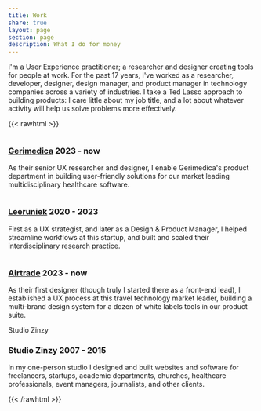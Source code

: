 ```yaml
---
title: Work
share: true
layout: page
section: page
description: What I do for money
---
```


I'm a User Experience practitioner; a researcher and designer creating tools for people at work. For the past 17 years, I've worked as a researcher, developer, designer, design manager, and product manager in technology companies across a variety of industries. I take a Ted Lasso approach to building products: I care little about my job title, and a lot about whatever activity will help us solve problems more effectively.

{{< rawhtml >}}

<div id="Gerimedica" class="mt-20">
    <div class="bg-gray-100 h-80 rounded grid place-content-center mb-6">
      <img src="https://www.gerimedica.nl/wp-content/uploads/2023/02/1.-YSIS-LOGO-DARK-TEXT.png" class="w-40" alt="">
    </div>
      <h3 class="m-0 p-0 mb-3">
        <a href="https://gerimedica.nl" target="_blank" rel="noopener noreferrer" class="mr-3 no-underline font-medium">Gerimedica</a>
        <span class="text-gray-500 dark:text-white/50">2023 - now</span>
      </h3>
    <div class="prose dark:prose-invert">
      <p>As their senior UX researcher and designer, I enable Gerimedica's product department in building user-friendly solutions for our market leading multidisciplinary healthcare software.</p>
    </div>
  </div>
  <div class="mt-12" id="Leeruniek">
    <div class="bg-gray-100 h-80 rounded grid place-content-center">
      <img src="https://i0.wp.com/leeruniek.nl/wp-content/uploads/2023/08/Logo.png?fit=1038%2C218&ssl=1" class="w-40" alt="">
    </div>
      <h3 class="text-base m-0 p-0 mb-3">
        <a href="https://leeruniek.nl" target="_blank" rel="noopener noreferrer" class="mr-3 no-underline font-medium">Leeruniek</a>
        <span class="text-gray-500 dark:text-white/50">2020 - 2023</span>
      </h3>
    <div class="prose dark:prose-invert">
      <p>First as a UX strategist, and later as a Design & Product Manager, I helped streamline workflows at this startup, and built and scaled their interdisciplinary research practice.</p>
    </div>
  </div>
  <div class="mt-12" id="Airtrade">
    <div class="bg-gray-100 h-80 rounded grid place-content-center">
      <img src="https://www.airtrade.com/assets/img/logo_header.png" class="w-40" alt="">
    </div>
      <h3 class="text-base m-0 p-0 mb-3">
        <a href="https://airtrade.com" target="_blank" rel="noopener noreferrer" class="mr-3 no-underline font-medium">Airtrade</a>
        <span class="text-gray-500 dark:text-white/50">2023 - now</span>
    </h3>
    <div class="prose dark:prose-invert">
      <p>As their first designer (though truly I started there as a front-end lead), I established a UX process at this travel technology market leader, building a multi-brand design system for a dozen of white labels tools in our product suite.</p>
    </div>
  </div>
  <div class="mt-12" id="Studio Zinzy">
    <div class="bg-gray-100 h-80 rounded grid place-content-center">
      <div class="text-2xl font-medium dark:text-zinc-950">Studio Zinzy</div>
    </div>
      <h3 class="text-base m-0 p-0 mb-3 ">
        <span class="mr-3 text-gray-950 dark:text-white  no-underline font-medium">Studio Zinzy</span>
        <span class="text-gray-500 dark:text-white/50">2007 - 2015</span>
    </h3>
    <div class="prose dark:prose-invert">
      <p>In my one-person studio I designed and built websites and software for freelancers, startups, academic departments, churches, healthcare professionals, event managers, journalists, and other clients.</p>
    </div>
  </div>
{{< /rawhtml >}}
